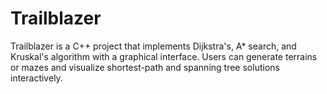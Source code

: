 # Trailblazer
Trailblazer is a C++ project that implements Dijkstra's, A* search, and Kruskal's algorithm with a graphical interface. Users can generate terrains or mazes and visualize shortest-path and spanning tree solutions interactively.
